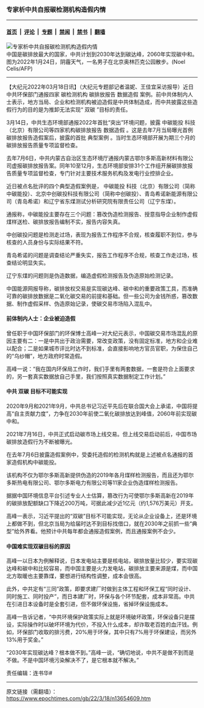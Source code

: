 ### 专家析中共自报碳检测机构造假内情

---

#### [首页](../../../..?n13654609) &nbsp;|&nbsp; [评论](../../../../../epoch-comment?n13654609) &nbsp;|&nbsp; [专题](../../../../../epoch-special?n13654609) &nbsp;|&nbsp; [禁闻](../../../../../epoch-news?n13654609) &nbsp;|&nbsp; [禁书](../../../../../books?n13654609) &nbsp;|&nbsp; [翻墙](https://github.com/gfw-breaker/nogfw/blob/master/README.md?n13654609)


<div><img alt="专家析中共自报碳检测机构造假内情" class="attachment-djy_600_400 size-djy_600_400 wp-post-image" src="https://i.epochtimes.com/assets/uploads/2022/03/id13654611-000_9WY6QD-600x400.jpg"/>
<div class="caption">
 中国是碳排放最大的国家，中共计划到2030年达到碳达峰，2060年实现碳中和。图为2022年1月24日，阴霾天气，一名男子在北京奥林匹克公园散步。(Noel Celis/AFP)
</div></div><hr/><div class="post_content" id="artbody" itemprop="articleBody">
 <!-- article content begin -->
 <p>
  【大纪元2022年03月18日讯】（大纪元专题部记者温妮、王佳宜采访报导）近日中共环保部门通报四家
  <ok href="https://www.epochtimes.com/gb/tag/%E7%A2%B3%E6%A3%80%E6%B5%8B%E6%9C%BA%E6%9E%84.html">
   碳检测机构
  </ok>
  碳排放报告
  <ok href="https://www.epochtimes.com/gb/tag/%E6%95%B0%E6%8D%AE%E9%80%A0%E5%81%87.html">
   数据造假
  </ok>
  案例。前中共体制内人士表示，地方当局、企业和检测机构被迫造假是中共体制造成，而中共披露这些造假行为的目的是为推卸无法实现“
  <ok href="https://www.epochtimes.com/gb/tag/%E5%8F%8C%E7%A2%B3.html">
   双碳
  </ok>
  ”目标的责任。
 </p>
 <p>
  3月14日，中共生态环境部通报2022年首批“突出”环境问题，披露
  <ok href="https://www.epochtimes.com/gb/tag/%E4%B8%AD%E7%A2%B3%E8%83%BD%E6%8A%95.html">
   中碳能投
  </ok>
  科技（北京）有限公司等四家机构碳排放报告
  <ok href="https://www.epochtimes.com/gb/tag/%E6%95%B0%E6%8D%AE%E9%80%A0%E5%81%87.html">
   数据造假
  </ok>
  。这是去年7月当局曝光首例碳排放报告造假案后，披露的首批
  <ok href="https://www.epochtimes.com/gb/tag/%E5%85%B8%E5%9E%8B%E6%A1%88%E4%BE%8B.html">
   典型案例
  </ok>
  。当时生态环境部开展为期三个月的碳排放报告质量专项监督检查。
 </p>
 <p>
  去年7月6日，中共内蒙古自治区生态环境厅通报内蒙古鄂尔多斯高新材料有限公司虚报碳排放报告案。同年10至12月，生态环境部安排31个工作组开展碳排放报告质量专项监督检查，专门针对主要技术服务机构及发电行业控排企业。
 </p>
 <p>
  近日被点名批评的四个典型造假案例是，
  <ok href="https://www.epochtimes.com/gb/tag/%E4%B8%AD%E7%A2%B3%E8%83%BD%E6%8A%95.html">
   中碳能投
  </ok>
  科技（北京）有限公司（简称中碳能投）、北京中创碳投科技有限公司（简称中创碳投）、青岛希诺新能源有限公司（青岛希诺）和辽宁省东煤测试分析研究院有限责任公司（辽宁东煤）。
 </p>
 <p>
  通报称，中碳能投主要存在三个问题：篡改伪造检测报告、授意指导企业制作虚假煤样送检、碳排放报告编制不实，报告内容失真。
 </p>
 <p>
  中创碳投问题是检测走过场，表现为报告工作程序不合规，核查履职不到位，参与核查的人员身份与实际结果不符。
 </p>
 <p>
  青岛希诺的问题是调查结论严重失实，报告工作程序不合规，核查工作走过场，核查结论明显失实。
 </p>
 <p>
  辽宁东煤的问题则是伪造数据，编造虚假检测报告及伪造原始检测记录。
 </p>
 <p>
  中国能源网报导称，碳排放权交易是实现碳达峰、碳中和的重要政策工具，而准确可靠的碳排放数据是二氧化碳交易的前提和基础。但一些公司为金钱所惑，篡改数据、制作虚假采样、伪造原始记录，使碳交易市场陷入混乱中。
 </p>
 <h4>
  前体制内人士：企业被迫造假
 </h4>
 <p>
  曾任职于中国环保部门的环保博士高峰一对大纪元表示，中国碳交易市场混乱的原因主要有二：一是中共出于政治需要，常改变政策，没有固定标准，地方和企业难以配合；二是如果城市评比时达不到标准，会直接影响地方官员官职，为保住自己的“乌纱帽”，地方政府时常造假。
 </p>
 <p>
  高峰一说：“我在国内环保局工作时，我们手里有两套数据，一套是符合上面要求的，另一套真实数据放自己手里，我们按照真实数据制定工作计划。”
 </p>
 <h4>
  中共
  <ok href="https://www.epochtimes.com/gb/tag/%E5%8F%8C%E7%A2%B3.html">
   双碳
  </ok>
  目标不可能实现
 </h4>
 <p>
  2020年9月和2021年9月，中共总书记习近平先后在联合国大会上承诺，中国将提高“自主贡献力度”，力争在2030年前使二氧化碳排放达到峰值，2060年前实现碳中和。
 </p>
 <p>
  2021年7月16日，中共正式启动碳市场上线交易。但上线交易启动前后，中国市场碳排放造假行为不断被曝光。
 </p>
 <p>
  在去年7月6日披露造假案例中，受委托造假的检测机构就是上述被点名通报的首家造假机构中碳能投。
 </p>
 <p>
  该机构不仅为鄂尔多斯高新提供伪造的2019年各月煤样检测报告，而且还为鄂尔多斯热电有限公司、鄂尔多斯电力有限公司等11家企业伪造煤样检测报告。
 </p>
 <p>
  据据中国环境信息平台引述专业人士估算，篡改行为可使鄂尔多斯高新在2019年的碳排放配额缺口下降近200万吨，可据此减少近1亿元（约1,576万美元）开支。
 </p>
 <p>
  高峰一表示，习近平提出的“双碳”目标不可能实现，无论从企业设备上，还是环境上都做不到，但北京当局为给届时达不到目标找借口，就在2030年之前抓一些“典型”给外界看。他预计中共每年都会通报造假案例，而且通报案例不会少。
 </p>
 <h4>
  中国难实现双碳目标的原因
 </h4>
 <p>
  高峰一以日本为例解释说，日本发电站主要是核电站，碳排放量比较少，要实现碳达峰和碳中和比较容易，而中国主要是火力发电站，碳排放主要来源是煤，而中国北方取暖也主要靠煤，要想进行结构性调整，成本会很高。
 </p>
 <p>
  此外，中共定有“三同”政策，即要求建厂时做到主体工程和环保工程“同时设计、同时施工、同时投产”，而日本建厂时，环保与各个环节配套，成本非常高。中共在引进日本设备时是全套引进，但不做环保设施，省掉环保设施成本。
 </p>
 <p>
  高峰一告诉记者，“中共环境保护政策实际上就是环境破坏政策，环保设备只是摆设，实际操作时以破坏环境为代价，不投入什么成本，却诈取老百姓的血汗钱。例如，环保部门收取的排污费，20%用于环保，其中只有7%用于环保建设，而另外13%用于奖金。”
 </p>
 <p>
  “2030年实现碳达峰？根本做不到。”高峰一说，“确切地说，中共不是做不到而是不做。不是中国环境污染解决不了，是它根本就不解决。”
 </p>
 <p>
  责任编辑：连书华#
 </p>
 <!-- article content end -->
 <div id="below_article_ad">
 </div>
</div>


---

原文链接（需翻墙）：https://www.epochtimes.com/gb/22/3/18/n13654609.htm